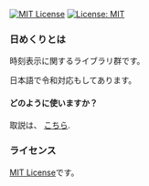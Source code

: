 [![MIT License](http://img.shields.io/badge/license-MIT-blue.svg?style=flat)](LICENSE) [![License: MIT](https://img.shields.io/badge/License-MIT-yellow.svg)](https://opensource.org/licenses/MIT)

### 日めくりとは

時刻表示に関するライブラリ群です。

日本語で令和対応もしてあります。

#### どのように使いますか？

取説は、 [こちら](https://github.com/takkii/himekuri/wiki/manual).

### ライセンス

[MIT License](https://opensource.org/licenses/MIT)です。
